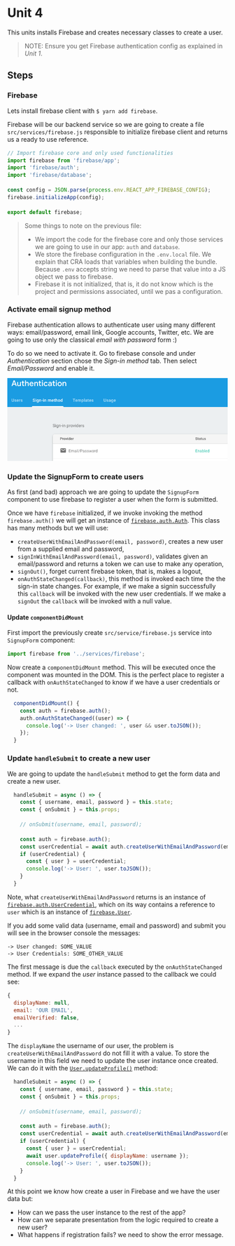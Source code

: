 # Unit 4

This units installs Firebase and creates necessary classes to create a user.

> NOTE: Ensure you get Firebase authentication config as explained in *Unit 1*.

## Steps

### Firebase

Lets install firebase client with `$ yarn add firebase`.

Firebase will be our backend service so we are going to create a file `src/services/firebase.js` responsible to initialize firebase client and returns us a ready to use reference.

```javascript
// Import firebase core and only used functionalities
import firebase from 'firebase/app';
import 'firebase/auth';
import 'firebase/database';

const config = JSON.parse(process.env.REACT_APP_FIREBASE_CONFIG);
firebase.initializeApp(config);

export default firebase;
```

> Some things to note on the previous file:
> 
> - We import the code for the firebase core and only those services we are going to use in our app: `auth` and `database`.
> - We store the firebase configuration in the `.env.local` file. We explain that CRA loads that variables when building the bundle. Because `.env` accepts string we need to parse that value into a JS object we pass to firebase.
> - Firebase it is not initialized, that is, it do not know which is the project and permissions associated, until we pas a configuration.


### Activate email signup method

Firebase authentication allows to authenticate user using many different ways: email/password, email link, Google accounts, Twitter, etc. We are going to use only the classical *email with password* form :)

To do so we need to activate it. Go to firebase console and under *Authentication* section chose the *Sign-in method* tab. Then select *Email/Password* and enable it.

![email password enable](../images/017.png)

### Update the SignupForm to create users

As first (and bad) approach we are going to update the `SignupForm` component to use firebase to register a user when the form is submitted.

Once we have `firebase` initialized, if we invoke invoking the method `firebase.auth()` we will get an instance of [`firebase.auth.Auth`](https://firebase.google.com/docs/reference/js/firebase.auth.Auth). This class has many methods but we will use:

- `createUserWithEmailAndPassword(email, password)`, creates a new user from a supplied email and password,
- `signInWithEmailAndPassword(email, password)`, validates given an email/password and returns a token we can use to make any operation,
- `signOut()`, forget current firebase token, that is, makes a logout,
- `onAuthStateChanged(callback)`, this method is invoked each time the the sign-in state changes. For example, if we make a signin successfully this `callback` will be invoked with the new user credentials. If we make a `signOut` the `callback` will be invoked with a null value.

#### Update `componentDidMount`

First import the previously create `src/service/firebase.js` service into `SignupForm` component: 

```javascript
import firebase from '../services/firebase';
```

Now create a `componentDidMount` method. This will be executed once the component was mounted in the DOM. This is the perfect place to register a callback with `onAuthStateChanged` to know if we have a user credentials or not.

```javascript
  componentDidMount() {
    const auth = firebase.auth();
    auth.onAuthStateChanged((user) => {
      console.log('-> User changed: ', user && user.toJSON());
    });
  }
```

### Update `handleSubmit` to create a new user

We are going to update the `handleSubmit` method to get the form data and create a new user.

```javascript
  handleSubmit = async () => {
    const { username, email, password } = this.state;
    const { onSubmit } = this.props;

    // onSubmit(username, email, password);

    const auth = firebase.auth();
    const userCredential = await auth.createUserWithEmailAndPassword(email, password);
    if (userCredential) {
      const { user } = userCredential;
      console.log('-> User: ', user.toJSON());
    }
  }
```

Note, what `createUserWithEmailAndPassword` returns is an instance of [`firebase.auth.UserCredential`](https://firebase.google.com/docs/reference/js/firebase.auth#.UserCredential), which on its way contains a reference to `user` which is an instance of [`firebase.User`](https://firebase.google.com/docs/reference/js/firebase.User).

If you add some valid data (username, email and password) and submit you will see in the browser console the messages:

```
-> User changed: SOME_VALUE
-> User Credentials: SOME_OTHER_VALUE
```

The first message is due the `callback` executed by the `onAuthStateChanged` method. If we expand the *user* instance passed to the callback we could see:

```javascript
{
  displayName: null,
  email: 'OUR EMAIL',
  emailVerified: false,
  ...
}
```

The `displayName` the username of our user, the problem is `createUserWithEmailAndPassword` do not fill it with a value. To store the username in this field we need to update the user instance once created. We can do it with the [`User.updateProfile()`](https://firebase.google.com/docs/reference/js/firebase.User#updateProfile) method:

```javascript
  handleSubmit = async () => {
    const { username, email, password } = this.state;
    const { onSubmit } = this.props;

    // onSubmit(username, email, password);

    const auth = firebase.auth();
    const userCredential = await auth.createUserWithEmailAndPassword(email, password);
    if (userCredential) {
      const { user } = userCredential;
      await user.updateProfile({ displayName: username });
      console.log('-> User: ', user.toJSON());
    }
  }
```

At this point we know how create a user in Firebase and we have the user data but:

- How can we pass the user instance to the rest of the app?
- How can we separate presentation from the logic required to create a new user?
- What happens if registration fails? we need to show the error message.
